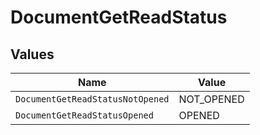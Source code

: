 # DocumentGetReadStatus


## Values

| Name                             | Value                            |
| -------------------------------- | -------------------------------- |
| `DocumentGetReadStatusNotOpened` | NOT_OPENED                       |
| `DocumentGetReadStatusOpened`    | OPENED                           |